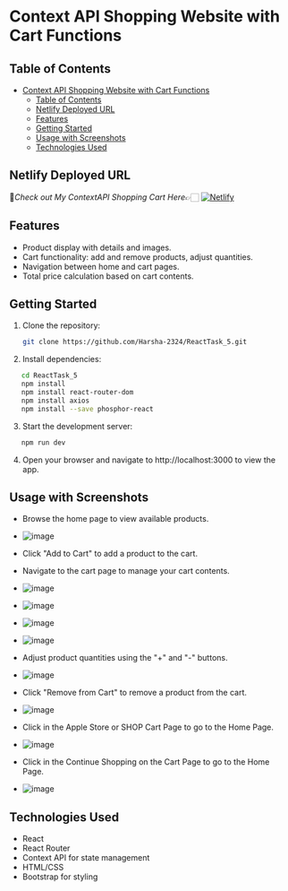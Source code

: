 # Context API Shopping Website with Cart Functions

## Table of Contents

- [Context API Shopping Website with Cart Functions](#context-api-shopping-website-with-cart-functions)
  - [Table of Contents](#table-of-contents)
  - [Netlify Deployed URL](#netlify-deployed-url)
  - [Features](#features)
  - [Getting Started](#getting-started)
  - [Usage with Screenshots](#usage-with-screenshots)
  - [Technologies Used](#technologies-used)
 
## Netlify Deployed URL

🔸*Check out My ContextAPI Shopping Cart  Here*👉🏻 [![Netlify](https://img.shields.io/badge/netlify-%23000000.svg?style=for-the-badge&logo=netlify&logoColor=#00C7B7)](https://contextapi-react-task-5.netlify.app)

## Features

- Product display with details and images.
- Cart functionality: add and remove products, adjust quantities.
- Navigation between home and cart pages.
- Total price calculation based on cart contents.

## Getting Started

1. Clone the repository:

   ```bash
   git clone https://github.com/Harsha-2324/ReactTask_5.git

   ```

2. Install dependencies:

```bash
   cd ReactTask_5
   npm install 
   npm install react-router-dom
   npm install axios
   npm install --save phosphor-react
```

3. Start the development server:

```bash
   npm run dev
```

4. Open your browser and navigate to http://localhost:3000 to view the app.

## Usage with Screenshots

- Browse the home page to view available products.
- ![image](./public/image/Output_Screenshot/Screenshot%20(135).png)
- Click "Add to Cart" to add a product to the cart.
 
- Navigate to the cart page to manage your cart contents.
- ![image](./public/image/Output_Screenshot/Screenshot%20(136).png)
- ![image](./public/image/Output_Screenshot/Screenshot%20(137).png)
- ![image](./public/image/Output_Screenshot/Screenshot%20(138).png)
- ![image](./public/image/Output_Screenshot/Screenshot%20(139).png)
 
- Adjust product quantities using the "+" and "-" buttons.
- ![image](./public/image/Output_Screenshot/Screenshot%20(140).png)
  
- Click "Remove from Cart" to remove a product from the cart.
- ![image](./public/image/Output_Screenshot/Screenshot%20(141).png)
  
- Click in the Apple Store or SHOP Cart Page to go to the Home Page. 
- ![image](./public/image/Output_Screenshot/Screenshot%20(135).png)

- Click in the Continue Shopping on the Cart Page to go to the Home Page.
- ![image](./public/image/Output_Screenshot/Screenshot%20(135).png)

## Technologies Used

- React
- React Router
- Context API for state management
- HTML/CSS
- Bootstrap for styling